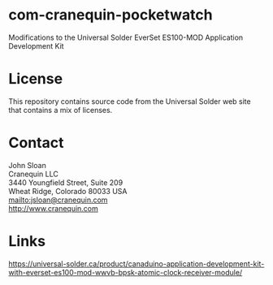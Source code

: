 # com-cranequin-pocketwatch
Modifications to the Universal Solder EverSet ES100-MOD Application Development Kit
# License
This repository contains source code from the Universal Solder web site that contains a mix of licenses.
# Contact
John Sloan    
Cranequin LLC   
3440 Youngfield Street, Suite 209    
Wheat Ridge, Colorado 80033 USA    
<mailto:jsloan@cranequin.com>    
<http://www.cranequin.com>    
# Links
<https://universal-solder.ca/product/canaduino-application-development-kit-with-everset-es100-mod-wwvb-bpsk-atomic-clock-receiver-module/>
